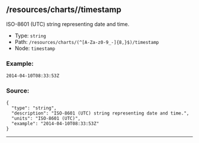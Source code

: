 ## /resources/charts/<RegExp>/timestamp

ISO-8601 (UTC) string representing date and time.

* Type: `string`
* Path: `/resources/charts/(^[A-Za-z0-9_-]{8,}$)/timestamp`
* Node: `timestamp`

### Example:
```
2014-04-10T08:33:53Z
```

### Source:
```
{
  "type": "string",
  "description": "ISO-8601 (UTC) string representing date and time.",
  "units": "ISO-8601 (UTC)",
  "example": "2014-04-10T08:33:53Z"
}
```

---
